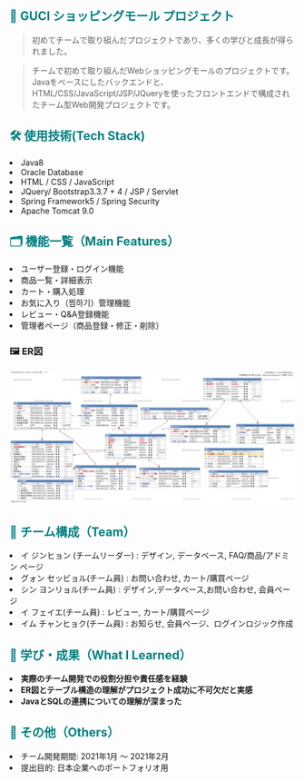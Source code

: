 <h2 align="left"><span style="color: teal;">🛒 GUCI ショッピングモール プロジェクト</span></h2>

<blockquote>
初めてチームで取り組んだプロジェクトであり、多くの学びと成長が得られました。
</blockquote>

<blockquote>
チームで初めて取り組んだWebショッピングモールのプロジェクトです。
Javaをベースにしたバックエンドと、HTML/CSS/JavaScript/JSP/JQueryを使ったフロントエンドで構成されたチーム型Web開発プロジェクトです。
</blockquote>

<h2 align="left"><span style="color:teal;">🛠 使用技術(Tech Stack) </span></h2>
<li> Java8 </li>
<li> Oracle Database </li>
<li> HTML / CSS / JavaScript </li>
<li> JQuery/ Bootstrap3.3.7 + 4 / JSP / Servlet </li>
<li> Spring Framework5 / Spring Security </li>
<li> Apache Tomcat 9.0 </li>

<h2 align="left"><span style="color:teal;">🗂 機能一覧（Main Features）</span></h2> 
<li> ユーザー登録・ログイン機能　</li>
<li> 商品一覧・詳細表示 </li>
<li> カート・購入処理 </li>
<li> お気に入り（찜하기）管理機能 </li>
<li> レビュー・Q&A登録機能 </li>
<li> 管理者ページ（商品登録・修正・削除）</li>

<h3>🖼 ER図</h3>
<div align="center">
  <img src="doc/ERD_設計図_日本語版.png" width="700"/>
</div>

<h2 align="left"><span style="color:teal;"> 👥 チーム構成（Team）</span></h2>
<li> イ ジンヒョン (チームリーダー) : デザイン, データベース, FAQ/商品/アドミン ページ </li>
<li> グォン セッビョル(チーム員) : お問い合わせ, カート/購買ページ </li>
<li> シン ヨンリョル(チーム員) : デザイン,データベース,お問い合わせ, 会員ページ </li>
<li> イ フェイエ(チーム員) : レビュー, カート/購買ページ </li>
<li> イム チャンヒョク(チーム員) : お知らせ, 会員ページ、ログインロジック作成 </li>

<h2 aligh="left"><span style="color:teal;"><strong>🧠 学び・成果（What I Learned）</strong></span></h2>
<li><strong>実際のチーム開発での役割分担や責任感を経験</strong></li>
<li><strong>ER図とテーブル構造の理解がプロジェクト成功に不可欠だと実感</strong></li>
<li><strong>JavaとSQLの連携についての理解が深まった</strong></li>

<h2 aligh="left"><span style="color:teal;"> 📎 その他（Others）</span></h2>
<li> チーム開発期間: 2021年1月 ～ 2021年2月</li>
<li> 提出目的: 日本企業へのポートフォリオ用</li>








